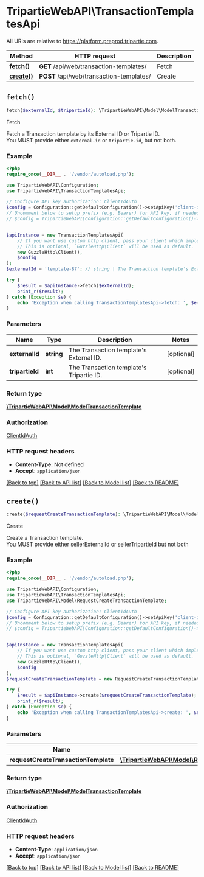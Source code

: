 # TripartieWebAPI\TransactionTemplatesApi

All URIs are relative to https://platform.preprod.tripartie.com.

Method | HTTP request | Description
------------- | ------------- | -------------
[**fetch()**](TransactionTemplatesApi.md#fetch) | **GET** /api/web/transaction-templates/ | Fetch
[**create()**](TransactionTemplatesApi.md#create) | **POST** /api/web/transaction-templates/ | Create


## `fetch()`

```php
fetch($externalId, $tripartieId): \TripartieWebAPI\Model\ModelTransactionTemplate
```

Fetch

Fetch a Transaction template by its External ID or Tripartie ID.<br /> You MUST provide either <code>external-id</code> or <code>tripartie-id</code>, but not both.

### Example

```php
<?php
require_once(__DIR__ . '/vendor/autoload.php');

use TripartieWebAPI\Configuration;
use TripartieWebAPI\TransactionTemplatesApi;

// Configure API key authorization: ClientIdAuth
$config = Configuration::getDefaultConfiguration()->setApiKey('client-id', 'YOUR_API_KEY');
// Uncomment below to setup prefix (e.g. Bearer) for API key, if needed
// $config = TripartieWebAPI\Configuration::getDefaultConfiguration()->setApiKeyPrefix('client-id', 'Bearer');


$apiInstance = new TransactionTemplatesApi(
    // If you want use custom http client, pass your client which implements `GuzzleHttp\ClientInterface`.
    // This is optional, `GuzzleHttp\Client` will be used as default.
    new GuzzleHttp\Client(),
    $config
);
$externalId = 'template-87'; // string | The Transaction template's External ID.

try {
    $result = $apiInstance->fetch($externalId);
    print_r($result);
} catch (Exception $e) {
    echo 'Exception when calling TransactionTemplatesApi->fetch: ', $e->getMessage(), PHP_EOL;
}
```

### Parameters

Name | Type | Description  | Notes
------------- | ------------- | ------------- | -------------
 **externalId** | **string**| The Transaction template&#39;s External ID. | [optional]
 **tripartieId** | **int**| The Transaction template&#39;s Tripartie ID. | [optional]

### Return type

[**\TripartieWebAPI\Model\ModelTransactionTemplate**](../Model/ModelTransactionTemplate.md)

### Authorization

[ClientIdAuth](../../README.md#ClientIdAuth)

### HTTP request headers

- **Content-Type**: Not defined
- **Accept**: `application/json`

[[Back to top]](#) [[Back to API list]](../../README.md#endpoints)
[[Back to Model list]](../../README.md#models)
[[Back to README]](../../README.md)

## `create()`

```php
create($requestCreateTransactionTemplate): \TripartieWebAPI\Model\ModelTransactionTemplate
```

Create

Create a Transaction template.<br /> You MUST provide either sellerExternalId or sellerTripartieId but not both

### Example

```php
<?php
require_once(__DIR__ . '/vendor/autoload.php');

use TripartieWebAPI\Configuration;
use TripartieWebAPI\TransactionTemplatesApi;
use TripartieWebAPI\Model\RequestCreateTransactionTemplate;

// Configure API key authorization: ClientIdAuth
$config = Configuration::getDefaultConfiguration()->setApiKey('client-id', 'YOUR_API_KEY');
// Uncomment below to setup prefix (e.g. Bearer) for API key, if needed
// $config = TripartieWebAPI\Configuration::getDefaultConfiguration()->setApiKeyPrefix('client-id', 'Bearer');


$apiInstance = new TransactionTemplatesApi(
    // If you want use custom http client, pass your client which implements `GuzzleHttp\ClientInterface`.
    // This is optional, `GuzzleHttp\Client` will be used as default.
    new GuzzleHttp\Client(),
    $config
);
$requestCreateTransactionTemplate = new RequestCreateTransactionTemplate();

try {
    $result = $apiInstance->create($requestCreateTransactionTemplate);
    print_r($result);
} catch (Exception $e) {
    echo 'Exception when calling TransactionTemplatesApi->create: ', $e->getMessage(), PHP_EOL;
}
```

### Parameters

Name | Type | Description  | Notes
------------- | ------------- | ------------- | -------------
 **requestCreateTransactionTemplate** | [**\TripartieWebAPI\Model\RequestCreateTransactionTemplate**](../Model/RequestCreateTransactionTemplate.md)|  |

### Return type

[**\TripartieWebAPI\Model\ModelTransactionTemplate**](../Model/ModelTransactionTemplate.md)

### Authorization

[ClientIdAuth](../../README.md#ClientIdAuth)

### HTTP request headers

- **Content-Type**: `application/json`
- **Accept**: `application/json`

[[Back to top]](#) [[Back to API list]](../../README.md#endpoints)
[[Back to Model list]](../../README.md#models)
[[Back to README]](../../README.md)
